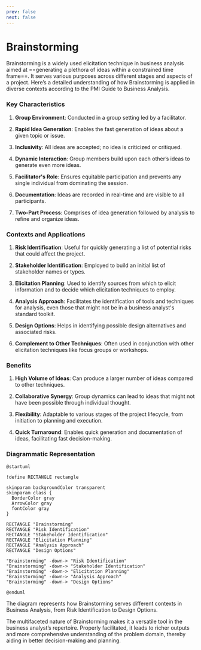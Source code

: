 ```yaml
---
prev: false
next: false
---
```


# Brainstorming

Brainstorming is a widely used elicitation technique in business analysis aimed at ==generating a plethora of ideas within a constrained time frame==. It serves various purposes across different stages and aspects of a project. Here’s a detailed understanding of how Brainstorming is applied in diverse contexts according to the PMI Guide to Business Analysis.

### Key Characteristics

1. **Group Environment**: Conducted in a group setting led by a facilitator.

2. **Rapid Idea Generation**: Enables the fast generation of ideas about a given topic or issue.

3. **Inclusivity**: All ideas are accepted; no idea is criticized or critiqued.

4. **Dynamic Interaction**: Group members build upon each other’s ideas to generate even more ideas.

5. **Facilitator's Role**: Ensures equitable participation and prevents any single individual from dominating the session.

6. **Documentation**: Ideas are recorded in real-time and are visible to all participants.

7. **Two-Part Process**: Comprises of idea generation followed by analysis to refine and organize ideas.

### Contexts and Applications

1. **Risk Identification**: Useful for quickly generating a list of potential risks that could affect the project.

2. **Stakeholder Identification**: Employed to build an initial list of stakeholder names or types.

3. **Elicitation Planning**: Used to identify sources from which to elicit information and to decide which elicitation techniques to employ.

4. **Analysis Approach**: Facilitates the identification of tools and techniques for analysis, even those that might not be in a business analyst's standard toolkit.

5. **Design Options**: Helps in identifying possible design alternatives and associated risks.

6. **Complement to Other Techniques**: Often used in conjunction with other elicitation techniques like focus groups or workshops.

### Benefits

1. **High Volume of Ideas**: Can produce a larger number of ideas compared to other techniques.

2. **Collaborative Synergy**: Group dynamics can lead to ideas that might not have been possible through individual thought.

3. **Flexibility**: Adaptable to various stages of the project lifecycle, from initiation to planning and execution.

4. **Quick Turnaround**: Enables quick generation and documentation of ideas, facilitating fast decision-making.

### Diagrammatic Representation

```plantuml
@startuml

!define RECTANGLE rectangle

skinparam backgroundColor transparent
skinparam class {
  BorderColor gray
  ArrowColor gray
  fontColor gray
}

RECTANGLE "Brainstorming"
RECTANGLE "Risk Identification"
RECTANGLE "Stakeholder Identification"
RECTANGLE "Elicitation Planning"
RECTANGLE "Analysis Approach"
RECTANGLE "Design Options"

"Brainstorming" -down-> "Risk Identification"
"Brainstorming" -down-> "Stakeholder Identification"
"Brainstorming" -down-> "Elicitation Planning"
"Brainstorming" -down-> "Analysis Approach"
"Brainstorming" -down-> "Design Options"

@enduml
```

The diagram represents how Brainstorming serves different contexts in Business Analysis, from Risk Identification to Design Options.

The multifaceted nature of Brainstorming makes it a versatile tool in the business analyst’s repertoire. Properly facilitated, it leads to richer outputs and more comprehensive understanding of the problem domain, thereby aiding in better decision-making and planning.
